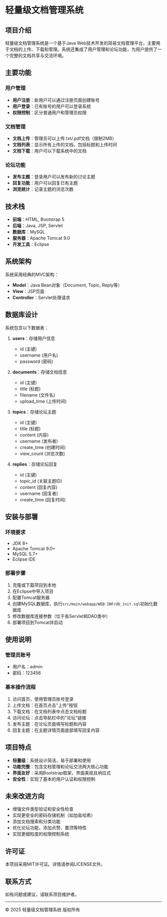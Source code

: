# 轻量级文档管理系统

## 项目介绍

轻量级文档管理系统是一个基于Java Web技术开发的简易文档管理平台，主要用于文档的上传、下载和管理。系统还集成了用户管理和论坛功能，为用户提供了一个完整的文档共享与交流环境。

## 主要功能

### 用户管理
- **用户注册**：新用户可以通过注册页面创建账号
- **用户登录**：已有账号的用户可以登录系统
- **权限控制**：区分普通用户和管理员权限

### 文档管理
- **文档上传**：管理员可以上传.txt/.pdf文档（限制2MB）
- **文档列表**：显示所有上传的文档，包括标题和上传时间
- **文档下载**：用户可以下载系统中的文档

### 论坛功能
- **发布主题**：登录用户可以发布新的讨论主题
- **回复功能**：用户可以回复已有主题
- **浏览统计**：记录主题的浏览次数

## 技术栈

- **前端**：HTML, Bootstrap 5
- **后端**：Java, JSP, Servlet
- **数据库**：MySQL
- **服务器**：Apache Tomcat 9.0
- **开发工具**：Eclipse

## 系统架构

系统采用经典的MVC架构：
- **Model**：Java Bean对象（Document, Topic, Reply等）
- **View**：JSP页面
- **Controller**：Servlet处理请求

## 数据库设计

系统包含以下数据表：
1. **users**：存储用户信息
   - id (主键)
   - username (用户名)
   - password (密码)

2. **documents**：存储文档信息
   - id (主键)
   - title (标题)
   - filename (文件名)
   - upload_time (上传时间)

3. **topics**：存储论坛主题
   - id (主键)
   - title (标题)
   - content (内容)
   - username (发布者)
   - create_time (创建时间)
   - view_count (浏览次数)

4. **replies**：存储论坛回复
   - id (主键)
   - topic_id (关联主题ID)
   - content (回复内容)
   - username (回复者)
   - create_time (回复时间)

## 安装与部署

### 环境要求
- JDK 8+
- Apache Tomcat 9.0+
- MySQL 5.7+
- Eclipse IDE

### 部署步骤
1. 克隆或下载项目到本地
2. 在Eclipse中导入项目
3. 配置Tomcat服务器
4. 创建MySQL数据库，执行`src/main/webapp/WEB-INF/db_init.sql`初始化数据库
5. 修改数据库连接参数（位于各Servlet和DAO类中）
6. 部署项目到Tomcat并启动

## 使用说明

### 管理员账号
- 用户名：admin
- 密码：123456

### 基本操作流程
1. 访问首页，使用管理员账号登录
2. 上传文档：在首页点击"上传"按钮
3. 下载文档：在文档列表中点击文档标题
4. 访问论坛：点击导航栏中的"论坛"链接
5. 发布主题：在论坛页面填写标题和内容
6. 回复主题：在主题详情页面底部填写回复内容

## 项目特点

- **轻量级**：系统设计简洁，易于部署和使用
- **功能完整**：包含文档管理和论坛交流两大核心功能
- **界面友好**：采用Bootstrap框架，界面美观且响应式
- **安全性**：实现了基本的用户认证和权限控制

## 未来改进方向

- 增强文件类型验证和安全性检查
- 实现更安全的密码存储机制（如加盐哈希）
- 添加文档搜索和分类功能
- 优化论坛功能，添加点赞、置顶等特性
- 实现更细粒度的权限控制系统

## 许可证

本项目采用MIT许可证。详情请参阅LICENSE文件。

## 联系方式

如有问题或建议，请联系项目维护者。

---

© 2025 轻量级文档管理系统 版权所有
